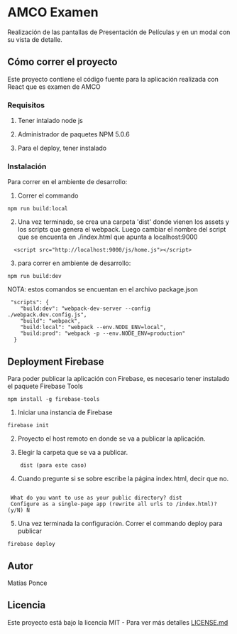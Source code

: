 # AMCO Examen

Realización de las pantallas de Presentación de Películas y en un modal con su vista de detalle.

## Cómo correr el proyecto

Este proyecto contiene el código fuente para la aplicación realizada con React que es examen de AMCO

### Requisitos

1. Tener intalado node js

2. Administrador de paquetes NPM 5.0.6

3. Para el deploy, tener instalado

### Instalación

Para correr en el ambiente de desarrollo:

1. Correr el commando

```
npm run build:local
```

2. Una vez terminado, se crea una carpeta 'dist' donde vienen los assets y los scripts
que genera el webpack. Luego cambiar el nombre del script que se encuenta en ./index.html
que apunta a localhost:9000

```
  <script src="http://localhost:9000/js/home.js"></script>
```
3. para correr en ambiente de desarrollo:

```
npm run build:dev
```

NOTA: estos comandos se encuentan en el archivo package.json

```
 "scripts": {
    "build:dev": "webpack-dev-server --config ./webpack.dev.config.js",
    "build": "webpack",
    "build:local": "webpack --env.NODE_ENV=local",
    "build:prod": "webpack -p --env.NODE_ENV=production"
  }
```


## Deployment Firebase

Para poder publicar la aplicación con Firebase, es necesario tener instalado el paquete  Firebase Tools

```
npm install -g firebase-tools
```

1. Iniciar una instancia de Firebase

```
firebase init
```

2. Proyecto el host remoto en donde se va a publicar la aplicación.

3. Elegir la carpeta que se va a publicar.

```
    dist (para este caso)
```

4. Cuando pregunte si se sobre escribe la página index.html, decir que no.

```

 What do you want to use as your public directory? dist
 Configure as a single-page app (rewrite all urls to /index.html)? (y/N) N

```


5. Una vez terminada la configuración. Correr el commando deploy para publicar

```
firebase deploy

```


## Autor 
Matías Ponce


## Licencia
Este proyecto está bajo la licencia MIT - Para ver más detalles [LICENSE.md](LICENSE.md)

